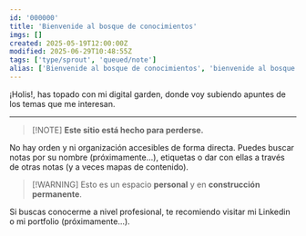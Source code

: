 ```yaml
---
id: '000000'
title: 'Bienvenide al bosque de conocimientos'
imgs: []
created: 2025-05-19T12:00:00Z
modified: 2025-06-29T10:48:55Z
tags: ['type/sprout', 'queued/note']
alias: ['Bienvenide al bosque de conocimientos', 'bienvenide al bosque de conocimientos']
---
```


¡Holis!, has topado con mi digital garden, donde voy subiendo apuntes de los temas que me interesan.

---

> [!NOTE] **Este sitio está hecho para perderse.**

No hay orden y ni organización accesibles de forma directa. Puedes buscar notas por su nombre (próximamente...), etiquetas o dar con ellas a través de otras notas (y a veces mapas de contenido).   

> [!WARNING] Esto es un espacio **personal** y en **construcción permanente**.

Si buscas conocerme a nivel profesional, te recomiendo visitar mi Linkedin o mi portfolio (próximamente...).
